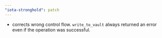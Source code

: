 ```yaml
---
"iota-stronghold": patch
---
```


- corrects wrong control flow. `write_to_vault` always returned an error even if the operation was successful. 